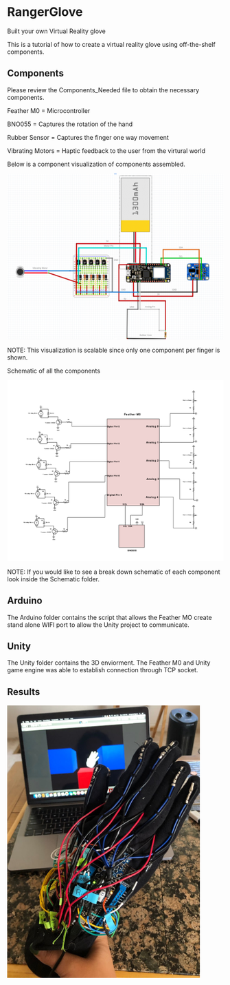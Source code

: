
# RangerGlove
Built your own Virtual Reality glove

This is a tutorial of how to create a virtual reality glove using off-the-shelf components. 

<h2>Components</h2>

Please review the Components_Needed file to obtain the necessary components. 

Feather M0 = Microcontroller

BNO055 = Captures the rotation of the hand

Rubber Sensor = Captures the finger one way movement

Vibrating Motors = Haptic feedback to the user from the virtural world


Below is a component visualization of components assembled.

![alt text](https://github.com/mireyarod23/RangerGlove/blob/master/Image/glove.PNG)

NOTE: This visualization is scalable since only one component per finger is shown.

Schematic of all the components

![alt text](https://github.com/mireyarod23/RangerGlove/blob/master/Image/schematic.PNG)

NOTE: If you would like to see a break down schematic of each component look inside the Schematic folder. 


<h2>Arduino</h2> 

The Arduino folder contains the script that allows the Feather MO create stand alone WIFI port to allow the Unity project to communicate.


<h2>Unity</h2>

The Unity folder contains the 3D enviorment. The Feather M0 and Unity game engine was able to establish connection through TCP socket.  


<h2>Results</h2>

![alt text](https://github.com/mireyarod23/RangerGlove/blob/master/Image/hand_unity.PNG)

